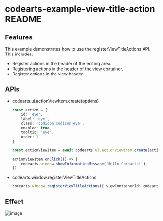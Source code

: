 # codearts-example-view-title-action README

## Features

This example demonstrates how to use the registerViewTitleActions API. This includes:

- Register actions in the header of the editing area.
- Registering actions in the header of the view container.
- Register actions in the view header.

## APIs

- codearts.ui.actionViewItem.create(options)

    ```typescript
    const action = {
        id: 'eye',
        label: 'eye',
        class: 'codicon codicon-eye',
        enabled: true,
        tooltip: 'eye',
        order: 1
    }

    const actionViewItem = await codearts.ui.actionViewItem.create(action);

    actionViewItem.onClick(() => {
        codearts.window.showInformationMessage('Hello Codearts!');
    })
    ```

- codearts.window.registerViewTitleActions

    ```typescript
    codearts.window.registerViewTitleActions({ viewContainerId: codearts.ViewContainerId.OUTPUT },  actionViewItem)
    ```

## Effect

![image](https://user-images.githubusercontent.com/41181666/208560112-b3be3077-7c50-4d61-b79e-30fec77b63af.png)

